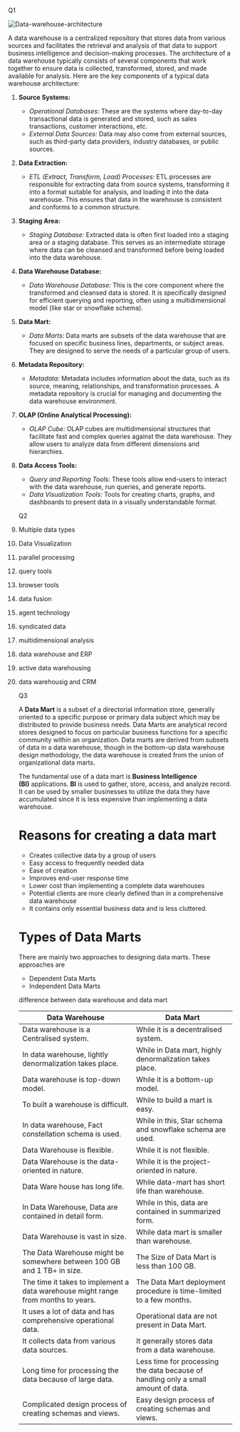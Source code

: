 Q1

![Data-warehouse-architecture](https://github.com/allelbhagya/dmw/assets/80905783/c4d35035-48b9-4900-b6e7-f78164e1232e)

A data warehouse is a centralized repository that stores data from various sources and facilitates the retrieval and analysis of that data to support business intelligence and decision-making processes. The architecture of a data warehouse typically consists of several components that work together to ensure data is collected, transformed, stored, and made available for analysis. Here are the key components of a typical data warehouse architecture:

1. **Source Systems:**
    - *Operational Databases:* These are the systems where day-to-day transactional data is generated and stored, such as sales transactions, customer interactions, etc.
    - *External Data Sources:* Data may also come from external sources, such as third-party data providers, industry databases, or public sources.
2. **Data Extraction:**
    - *ETL (Extract, Transform, Load) Processes:* ETL processes are responsible for extracting data from source systems, transforming it into a format suitable for analysis, and loading it into the data warehouse. This ensures that data in the warehouse is consistent and conforms to a common structure.
3. **Staging Area:**
    - *Staging Database:* Extracted data is often first loaded into a staging area or a staging database. This serves as an intermediate storage where data can be cleansed and transformed before being loaded into the data warehouse.
4. **Data Warehouse Database:**
    - *Data Warehouse Database:* This is the core component where the transformed and cleansed data is stored. It is specifically designed for efficient querying and reporting, often using a multidimensional model (like star or snowflake schema).
5. **Data Mart:**
    - *Data Marts:* Data marts are subsets of the data warehouse that are focused on specific business lines, departments, or subject areas. They are designed to serve the needs of a particular group of users.
6. **Metadata Repository:**
    - *Metadata:* Metadata includes information about the data, such as its source, meaning, relationships, and transformation processes. A metadata repository is crucial for managing and documenting the data warehouse environment.
7. **OLAP (Online Analytical Processing):**
    - *OLAP Cube:* OLAP cubes are multidimensional structures that facilitate fast and complex queries against the data warehouse. They allow users to analyze data from different dimensions and hierarchies.
8. **Data Access Tools:**
    - *Query and Reporting Tools:* These tools allow end-users to interact with the data warehouse, run queries, and generate reports.
    - *Data Visualization Tools:* Tools for creating charts, graphs, and dashboards to present data in a visually understandable format.
    
    Q2
    
1. Multiple data types
2. Data Visualization
3. parallel processing
4. query tools
5. browser tools
6. data fusion
7. agent technology
8. syndicated data
9. multidimensional analysis
10. data warehouse and ERP
11. active data warehousing
12. data warehousig and CRM
    
    Q3
    
    A **Data Mart** is a subset of a directorial information store, generally oriented to a specific purpose or primary data subject which may be distributed to provide business needs. Data Marts are analytical record stores designed to focus on particular business functions for a specific community within an organization. Data marts are derived from subsets of data in a data warehouse, though in the bottom-up data warehouse design methodology, the data warehouse is created from the union of organizational data marts.
    
    The fundamental use of a data mart is **Business Intelligence (BI)** applications. **BI** is used to gather, store, access, and analyze record. It can be used by smaller businesses to utilize the data they have accumulated since it is less expensive than implementing a data warehouse.
    

    
    # Reasons for creating a data mart
    
    - Creates collective data by a group of users
    - Easy access to frequently needed data
    - Ease of creation
    - Improves end-user response time
    - Lower cost than implementing a complete data warehouses
    - Potential clients are more clearly defined than in a comprehensive data warehouse
    - It contains only essential business data and is less cluttered.
    
    # Types of Data Marts
    
    There are mainly two approaches to designing data marts. These approaches are
    
    - Dependent Data Marts
    - Independent Data Marts
    
    difference between data warehouse and data mart
    
    | Data Warehouse | Data Mart |
    | --- | --- |
    | Data warehouse is a Centralised system. | While it is a decentralised system. |
    | In data warehouse, lightly denormalization takes place. | While in Data mart, highly denormalization takes place. |
    | Data warehouse is top-down model. | While it is a bottom-up model. |
    | To built a warehouse is difficult. | While to build a mart is easy. |
    | In data warehouse, Fact constellation schema is used. | While in this, Star schema and snowflake schema are used. |
    | Data Warehouse is flexible. | While it is not flexible. |
    | Data Warehouse is the data-oriented in nature. | While it is the project-oriented in nature. |
    | Data Ware house has long life. | While data-mart has short life than warehouse. |
    | In Data Warehouse, Data are contained in detail form. | While in this, data are contained in summarized form. |
    | Data Warehouse is vast in size. | While data mart is smaller than warehouse. |
    | The Data Warehouse might be somewhere between 100 GB and 1 TB+ in size. | The Size of Data Mart is less than 100 GB. |
    | The time it takes to implement a data warehouse might range from months to years. | The Data Mart deployment procedure is time-limited to a few months. |
    | It uses a lot of data and has comprehensive operational data. | Operational data are not present in Data Mart. |
    | It collects data from various data sources. | It generally stores data from a data warehouse. |
    | Long time for processing the data because of large data. | Less time for processing the data because of handling only a small amount of data. |
    | Complicated design process of creating schemas and views. | Easy design process of creating schemas and views. |
